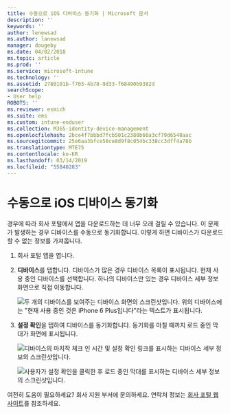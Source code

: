 ```yaml
---
title: 수동으로 iOS 디바이스 동기화 | Microsoft 문서
description: ''
keywords: ''
author: lenewsad
ms.author: lanewsad
manager: dougeby
ms.date: 04/02/2018
ms.topic: article
ms.prod: ''
ms.service: microsoft-intune
ms.technology: ''
ms.assetid: 2780101b-f703-4b78-9d33-f68490b9382d
searchScope:
- User help
ROBOTS: ''
ms.reviewer: esmich
ms.suite: ems
ms.custom: intune-enduser
ms.collection: M365-identity-device-management
ms.openlocfilehash: 2bce4f7bbbd7fcb501c2380b60a3cf79d6548aac
ms.sourcegitcommit: 25e6aa3bfce58ce8d9f8c054bc338cc3dff4a78b
ms.translationtype: MTE75
ms.contentlocale: ko-KR
ms.lasthandoff: 03/14/2019
ms.locfileid: "55840283"
---
```

# <a name="sync-your-ios-device-manually"></a>수동으로 iOS 디바이스 동기화

경우에 따라 회사 포털에서 앱을 다운로드하는 데 너무 오래 걸릴 수 있습니다. 이 문제가 발생하는 경우 디바이스를 수동으로 동기화합니다. 이렇게 하면 디바이스가 다운로드할 수 없는 정보를 가져옵니다.

1. 회사 포털 앱을 엽니다.

2. **디바이스**를 탭합니다. 디바이스가 많은 경우 디바이스 목록이 표시됩니다. 현재 사용 중인 디바이스를 선택합니다. 하나의 디바이스만 있는 경우 디바이스 세부 정보 화면으로 직접 이동합니다.

    ![두 개의 디바이스를 보여주는 디바이스 화면의 스크린샷입니다. 위의 디바이스에는 "현재 사용 중인 것은 iPhone 6 Plus입니다"라는 텍스트가 표시됩니다.](/intune-user-help/media/ios_sync_1_CP_after_1804.png)

3. **설정 확인**을 탭하여 디바이스를 동기화합니다. 동기화를 마칠 때까지 로드 중인 막대가 화면에 표시됩니다.

    ![디바이스의 마치작 체크 인 시간 및 설정 확인 링크를 표시하는 디바이스 세부 정보의 스크린샷입니다.](/intune-user-help/media/ios_sync_2_CP_after_1804.png)  

   ![사용자가 설정 확인을 클릭한 후 로드 중인 막대를 표시하는 디바이스 세부 정보의 스크린샷입니다.](/intune-user-help/media/ios_sync_3_CP-after_1804.png)

여전히 도움이 필요하세요? 회사 지원 부서에 문의하세요. 연락처 정보는 [회사 포털 웹 사이트](https://go.microsoft.com/fwlink/?linkid=2010980)를 참조하세요.

